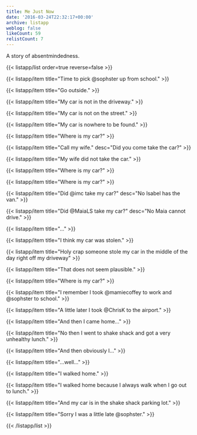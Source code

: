 ```yaml
---
title: Me Just Now
date: '2016-03-24T22:32:17+00:00'
archive: listapp
weblog: false
likeCount: 59
relistCount: 7
---
```


A story of absentmindedness.

<!--more-->

{{< listapp/list order=true reverse=false >}}

   {{< listapp/item title="Time to pick @sophster up from school." >}}

   {{< listapp/item title="Go outside." >}}

   {{< listapp/item title="My car is not in the driveway." >}}

   {{< listapp/item title="My car is not on the street." >}}

   {{< listapp/item title="My car is nowhere to be found." >}}

   {{< listapp/item title="Where is my car?" >}}

   {{< listapp/item title="Call my wife."
      desc="Did you come take the car?" >}}

   {{< listapp/item title="My wife did not take the car." >}}

   {{< listapp/item title="Where is my car?" >}}

   {{< listapp/item title="Where is my car?" >}}

   {{< listapp/item title="Did @imc take my car?"
      desc="No Isabel has the van." >}}

   {{< listapp/item title="Did @MaiaLS take my car?"
      desc="No Maia cannot drive." >}}

   {{< listapp/item title="..." >}}

   {{< listapp/item title="I think my car was stolen." >}}

   {{< listapp/item title="Holy crap someone stole my car in the middle of the day right off my driveway" >}}

   {{< listapp/item title="That does not seem plausible." >}}

   {{< listapp/item title="Where is my car?" >}}

   {{< listapp/item title="I remember I took @mamiecoffey to work and @sophster to school." >}}

   {{< listapp/item title="A little later I took @ChrisK to the airport." >}}

   {{< listapp/item title="And then I came home..." >}}

   {{< listapp/item title="No then I went to shake shack and got a very unhealthy lunch." >}}

   {{< listapp/item title="And then obviously I..." >}}

   {{< listapp/item title="...well..." >}}

   {{< listapp/item title="I walked home." >}}

   {{< listapp/item title="I walked home because I always walk when I go out to lunch." >}}

   {{< listapp/item title="And my car is in the shake shack parking lot." >}}

   {{< listapp/item title="Sorry I was a little late @sophster." >}}

{{< /listapp/list >}}
